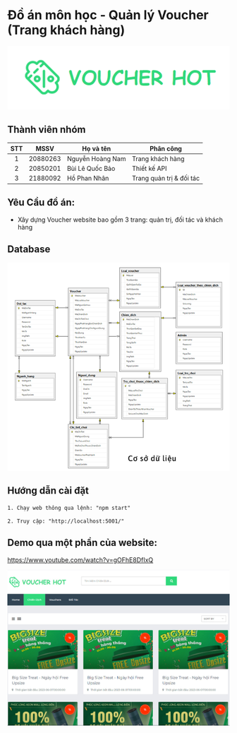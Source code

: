 # Đồ án môn học - Quản lý Voucher (Trang khách hàng)

![Alt text](Voucher_logo.PNG)


## Thành viên nhóm

| STT |    MSSV    | Họ và tên             |    Phân công          |
| :-: | :--------: | --------------------- | --------------------- |
|  1  | 20880263 | Nguyễn Hoàng Nam  |  Trang khách hàng  |
|  2  | 20850201 | Bùi Lê Quốc Bảo   |   Thiết kế API  |
|  3  | 21880092 | Hồ Phan Nhân   |   Trang quản trị & đối tác  |


## Yêu Cầu đồ án:

- Xây dựng Voucher website bao gồm 3 trang: quản trị, đối tác và khách hàng<br/>

## Database

![Alt text](Voucher_CSDL.PNG)


## Hướng dẫn cài đặt

```
1. Chạy web thông qua lệnh: "npm start"
```
```
2. Truy cập: "http://localhost:5001/"
```
## Demo qua một phần của website:

https://www.youtube.com/watch?v=gOFhE8DfIxQ

[![Watch the video](z4768105228836_c2994b16cf913f11288f4521032559d5-1.jpg)](https://www.youtube.com/watch?v=gOFhE8DfIxQ)
